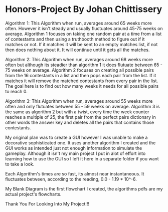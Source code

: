 # Honors-Project By Johan Chittissery
Algorithm 1: This Algorithm when run, averages around 65 weeks more often. However it isn't steady and usually fluctuates around 45-75 weeks on average. Algorithm 1 focuses on taking one random pair at a time from a list of contestants and then using a truthbooth method to figure out if it matches or not. If it matches it will be sent to an empty matches list, if not then does nothing about it. It will continue until it gets all the matches. 

Algorithm 2: This Algorithm when run, averages around 68 weeks more often but although its steadier than algorithm 1 it does flutuate between 65 - 75 weeks on average. Algorithm 2 focuses on creating all possible pairs from the 16 contestants in a list and then pops each pair from the list. If it matches it will remove the matched contestants from every pair in the list. The goal here is to find out how many weeks it needs for all possible pairs to reach 0. 

Algorithm 3: This Algorithm when run, averages around 55 weeks more often and only flutuates between 55 - 59 weeks on average. Algorithm 3 is the same as algorithm 2 but with a twist, every time the week counter reaches a multiple of 25, the first pair from the perfect pairs dictionary in other words the answer key and deletes all the pairs that contains those contestants. 

My original plan was to create a GUI however I was unable to make a decorative sophisticated one. It uses another algorithm I created and the GUI works as intended just not enough information to simulate the gameplay. Although it isn't my main project I put in alot of effort into learning how to use the GUI so I left it here in a separate folder if you want to take a look.

Each Algorithm's times are so fast, its almost near instantaneous. It fluctuates between, according to the reading, 0.0 - 1.19 * 10^-6. 

My Blank Diagram is the first flowchart I created, the algorithms pdfs are my actual project's flowcharts.

Thank You For Looking Into My Project!!!
